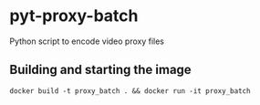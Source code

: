 # pyt-proxy-batch

Python script to encode video proxy files

## Building and starting the image

`docker build -t proxy_batch . && docker run -it proxy_batch`
